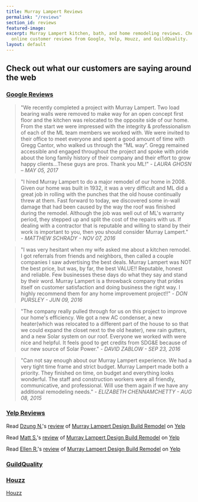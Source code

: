 ```yaml
---
title: Murray Lampert Reviews
permalink: "/reviews"
section_id: reviews
featured-image: 
excerpt: Murray Lampert kitchen, bath, and home remodeling reviews. Check out our
  online customer reviews from Google, Yelp, Houzz, and GuildQuality.
layout: default
---
```


## Check out what our customers are saying around the web

### [Google Reviews](https://www.google.com/search?q=murray+lamperty+san+diego&oq=murray+lamperty+san+diego&aqs=chrome..69i57j0.2246j0j1&sourceid=chrome&ie=UTF-8#lrd=0x80d955a57abf532f:0x409268b5dbfcff56,1,)
> "We recently completed a project with Murray Lampert. Two load bearing walls were removed to make way for an open concept first floor and the kitchen was relocated to the opposite side of our home. From the start we were impressed with the integrity & professionalism of each of the ML team members we worked with. We were invited to their office to meet everyone and spent a good amount of time with Gregg Cantor, who walked us through the “ML way”. Gregg remained accessible and engaged throughout the project and spoke with pride about the long family history of their company and their effort to grow happy clients...These guys are pros. Thank you ML!" - _LAURA GHOSN – MAY 05, 2017_

> "I hired Murray Lampert to do a major remodel of our home in 2008. Given our home was built in 1932, it was a very difficult and ML did a great job in rolling with the punches that the old house continually threw at them. Fast forward to today, we discovered some in-wall damage that had been caused by the way the roof was finished during the remodel. Although the job was well out of ML's warranty period, they stepped up and split the cost of the repairs with us. If dealing with a contractor that is reputable and willing to stand by their work is important to you, then you should consider Murray Lampert." - _MATTHEW SCHRADY - NOV 07, 2016_

> "I was very hesitant when my wife asked me about a kitchen remodel. I got referrals from friends and neighbors, then called a couple companies I saw advertising the best deals. Murray Lampert was NOT the best price, but was, by far, the best VALUE!! Reputable, honest and reliable. Few businesses these days do what they say and stand by their word. Murray Lampert is a throwback company that prides itself on customer satisfaction and doing business the right way. I highly recommend them for any home improvement project!!" - _DON PURSLEY - JUN 09, 2016_

> "The company really pulled through for us on this project to improve our home's efficiency. We got a new AC condenser, a new heater(which was relocated to a different part of the house to so that we could expand the closet next to the old heater), new rain gutters, and a new Solar system on our roof. Everyone we worked with were nice and helpful. It feels good to get credits from SDG&E because of our new source of Solar Power." - _DAVID ZABLOW - SEP 23, 2016_

> "Can not say enough about our Murray Lampert experience. We had a very tight time frame and strict budget. Murray Lampert made both a priority. They finished on time, on budget and everything looks wonderful. The staff and construction workers were all friendly, communicative, and professional. Will use them again if we have any additional remodeling needs." - _ELIZABETH CHENNAMCHETTY - AUG 08, 2015_

### [Yelp Reviews](https://www.yelp.com/biz/murray-lampert-design-build-remodel-san-diego)
<span class="yelp-review" data-review-id="EN-2BdPc6Qg1aNQ7kLmH-Q" data-hostname="www.yelp.com">Read <a href="https://www.yelp.com/user_details?userid=GVGe-k8kb8Nx-SSWfdU1cQ" rel="nofollow noopener">Dzung N.</a>'s <a href="https://www.yelp.com/biz/murray-lampert-design-build-remodel-san-diego?hrid=EN-2BdPc6Qg1aNQ7kLmH-Q" rel="nofollow noopener">review</a> of <a href="https://www.yelp.com/biz/oeIsDIcIiqbk94lIFs7SUA" rel="nofollow noopener">Murray Lampert Design Build Remodel</a> on <a href="https://www.yelp.com" rel="nofollow noopener">Yelp</a><script async="async" src="https://www.yelp.com/embed/widgets.js" type="text/javascript"></script></span>

<span class="yelp-review" data-review-id="Sz6q-3E1vU878UDFoALEIQ" data-hostname="www.yelp.com">Read <a href="https://www.yelp.com/user_details?userid=7TI6uuAbtARrromluedQiQ" rel="nofollow noopener">Matt S.</a>'s <a href="https://www.yelp.com/biz/murray-lampert-design-build-remodel-san-diego?hrid=Sz6q-3E1vU878UDFoALEIQ" rel="nofollow noopener">review</a> of <a href="https://www.yelp.com/biz/oeIsDIcIiqbk94lIFs7SUA" rel="nofollow noopener">Murray Lampert Design Build Remodel</a> on <a href="https://www.yelp.com" rel="nofollow noopener">Yelp</a><script async="async" src="https://www.yelp.com/embed/widgets.js" type="text/javascript"></script></span>

<span class="yelp-review" data-review-id="h-NgzXwHPkoeBjgFD5LLgw" data-hostname="www.yelp.com">Read <a href="https://www.yelp.com/user_details?userid=x5wu1VqqoDCEmY0UiJoGlw" rel="nofollow noopener">Ellen R.</a>'s <a href="https://www.yelp.com/biz/murray-lampert-design-build-remodel-san-diego?hrid=h-NgzXwHPkoeBjgFD5LLgw" rel="nofollow noopener">review</a> of <a href="https://www.yelp.com/biz/oeIsDIcIiqbk94lIFs7SUA" rel="nofollow noopener">Murray Lampert Design Build Remodel</a> on <a href="https://www.yelp.com" rel="nofollow noopener">Yelp</a><script async="async" src="https://www.yelp.com/embed/widgets.js" type="text/javascript"></script></span>

### [GuildQuality](https://www.guildquality.com/murraylampert?tab=reviews)
<div id="gq-reviews-widgetv1"></div> <script type="text/javascript"> if(document.createStyleSheet) { document.createStyleSheet("https://fonts.googleapis.com/css?family=Source+Sans+Pro:300,400,600,700"); } else { var GQstylesheet = "@import url('https://fonts.googleapis.com/css?family=Source+Sans+Pro:300,400,600,700');"; var createCss =document.createElement('link'); createCss.rel='stylesheet'; createCss.href='data:text/css,'+escape(GQstylesheet); if (document.getElementsByTagName("head")[0]) { document.getElementsByTagName("head")[0].appendChild(createCss); } else { document.write('<link rel="stylesheet" href="data:text/css,' + escape(GQStyleSheet) + '"/>'); } } /*handle pseudo selectors*/ var css = '.gq-reviewcontent-blockquote:before{content: \'\\201C\';font-size: 48px;line-height: 42px;position: absolute;left: 0;color: #b9c4d7;}', head = document.head || document.getElementsByTagName('head')[0], style = document.createElement('style'); /*set css for blockquote:before*/ style.type = 'text/css'; if (style.styleSheet){ style.styleSheet.cssText = css; } else { style.appendChild(document.createTextNode(css)); } head.appendChild(style); /*end pseudo selector code*/ function embedGQwidget(html){ document.getElementById('gq-reviews-widgetv1').innerHTML = html; } </script><script type='text/javascript' src='https://www.guildquality.com/embed/5401$4dcbcfb5d/3/all/?callback=embedGQwidget' async></script>

### [Houzz](https://www.houzz.com/browseReviews/gcantor/murray-lampert-design-build-remodel)
<a class="houzz-review-widget" data-pro="gcantor" data-hzid="11485" data-locale="en-US" href="https://www.houzz.com">Houzz</a><script>(function(d,s,id){if(!d.getElementById(id)){var js=d.createElement(s);js.id=id;js.async=true;js.src="//platform.houzz.com/js/widgets.js?"+(new Date().getTime());var ss=d.getElementsByTagName(s)[0];ss.parentNode.insertBefore(js,ss);}})(document,"script","houzzwidget-js");</script>
